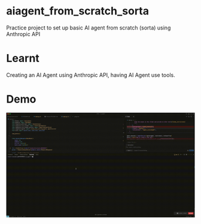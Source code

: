 # aiagent_from_scratch_sorta

Practice project to set up basic AI agent from scratch (sorta) using Anthropic API

# Learnt

Creating an AI Agent using Anthropic API, having AI Agent use tools.

# Demo

![AI Agent Demo](assets/ai_agent_demo_gif.gif)

